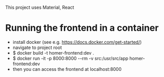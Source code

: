 This project uses Material, React


# Running the frontend in a container
* install docker (see e.g. https://docs.docker.com/get-started/)
* navigate to project root
* $ docker build -t homer-frontend:dev .
* $ docker run -it -p 8000:8000 --rm -v src:/usr/src/app homer-frontend:dev
* then you can access the frontend at localhost:8000


